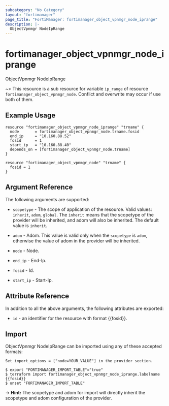 ```yaml
---
subcategory: "No Category"
layout: "fortimanager"
page_title: "FortiManager: fortimanager_object_vpnmgr_node_iprange"
description: |-
  ObjectVpnmgr NodeIpRange
---
```


# fortimanager_object_vpnmgr_node_iprange
ObjectVpnmgr NodeIpRange

~> This resource is a sub resource for variable `ip_range` of resource `fortimanager_object_vpnmgr_node`. Conflict and overwrite may occur if use both of them.



## Example Usage

```hcl
resource "fortimanager_object_vpnmgr_node_iprange" "trname" {
  node       = fortimanager_object_vpnmgr_node.trname.fosid
  end_ip     = "10.160.88.52"
  fosid      = 1
  start_ip   = "10.160.88.40"
  depends_on = [fortimanager_object_vpnmgr_node.trname]
}

resource "fortimanager_object_vpnmgr_node" "trname" {
  fosid = 1
}
```

## Argument Reference


The following arguments are supported:

* `scopetype` - The scope of application of the resource. Valid values: `inherit`, `adom`, `global`. The `inherit` means that the scopetype of the provider will be inherited, and adom will also be inherited. The default value is `inherit`.
* `adom` - Adom. This value is valid only when the `scopetype` is `adom`, otherwise the value of adom in the provider will be inherited.
* `node` - Node.

* `end_ip` - End-Ip.
* `fosid` - Id.
* `start_ip` - Start-Ip.


## Attribute Reference

In addition to all the above arguments, the following attributes are exported:
* `id` - an identifier for the resource with format {{fosid}}.

## Import

ObjectVpnmgr NodeIpRange can be imported using any of these accepted formats:
```
Set import_options = ["node=YOUR_VALUE"] in the provider section.

$ export "FORTIMANAGER_IMPORT_TABLE"="true"
$ terraform import fortimanager_object_vpnmgr_node_iprange.labelname {{fosid}}
$ unset "FORTIMANAGER_IMPORT_TABLE"
```
-> **Hint:** The scopetype and adom for import will directly inherit the scopetype and adom configuration of the provider.
